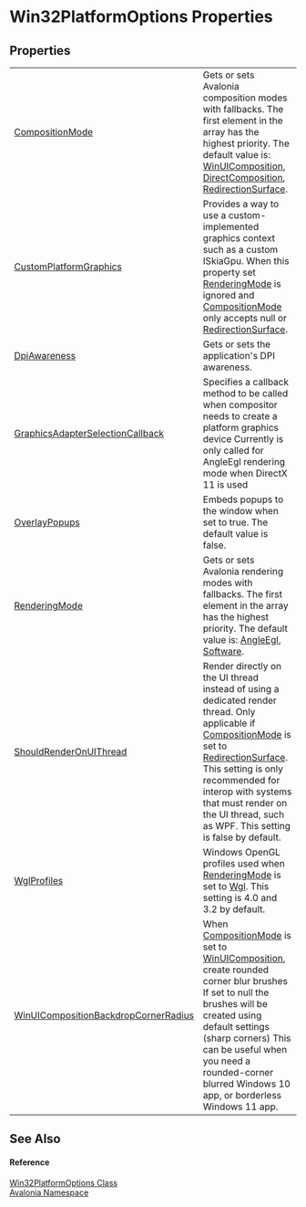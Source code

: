 # Win32PlatformOptions Properties




## Properties
<table>
<tr>
<td><a href="P_Avalonia_Win32PlatformOptions_CompositionMode">CompositionMode</a></td>
<td>Gets or sets Avalonia composition modes with fallbacks. The first element in the array has the highest priority. The default value is: <a href="T_Avalonia_Win32CompositionMode">WinUIComposition</a>, <a href="T_Avalonia_Win32CompositionMode">DirectComposition</a>, <a href="T_Avalonia_Win32CompositionMode">RedirectionSurface</a>.</td>
</tr>
<tr>
<td><a href="P_Avalonia_Win32PlatformOptions_CustomPlatformGraphics">CustomPlatformGraphics</a></td>
<td>Provides a way to use a custom-implemented graphics context such as a custom ISkiaGpu. When this property set <a href="P_Avalonia_Win32PlatformOptions_RenderingMode">RenderingMode</a> is ignored and <a href="P_Avalonia_Win32PlatformOptions_CompositionMode">CompositionMode</a> only accepts null or <a href="T_Avalonia_Win32CompositionMode">RedirectionSurface</a>.</td>
</tr>
<tr>
<td><a href="P_Avalonia_Win32PlatformOptions_DpiAwareness">DpiAwareness</a></td>
<td>Gets or sets the application's DPI awareness.</td>
</tr>
<tr>
<td><a href="P_Avalonia_Win32PlatformOptions_GraphicsAdapterSelectionCallback">GraphicsAdapterSelectionCallback</a></td>
<td>Specifies a callback method to be called when compositor needs to create a platform graphics device Currently is only called for AngleEgl rendering mode when DirectX 11 is used</td>
</tr>
<tr>
<td><a href="P_Avalonia_Win32PlatformOptions_OverlayPopups">OverlayPopups</a></td>
<td>Embeds popups to the window when set to true. The default value is false.</td>
</tr>
<tr>
<td><a href="P_Avalonia_Win32PlatformOptions_RenderingMode">RenderingMode</a></td>
<td>Gets or sets Avalonia rendering modes with fallbacks. The first element in the array has the highest priority. The default value is: <a href="T_Avalonia_Win32RenderingMode">AngleEgl</a>, <a href="T_Avalonia_Win32RenderingMode">Software</a>.</td>
</tr>
<tr>
<td><a href="P_Avalonia_Win32PlatformOptions_ShouldRenderOnUIThread">ShouldRenderOnUIThread</a></td>
<td>Render directly on the UI thread instead of using a dedicated render thread. Only applicable if <a href="P_Avalonia_Win32PlatformOptions_CompositionMode">CompositionMode</a> is set to <a href="T_Avalonia_Win32CompositionMode">RedirectionSurface</a>. This setting is only recommended for interop with systems that must render on the UI thread, such as WPF. This setting is false by default.</td>
</tr>
<tr>
<td><a href="P_Avalonia_Win32PlatformOptions_WglProfiles">WglProfiles</a></td>
<td>Windows OpenGL profiles used when <a href="P_Avalonia_Win32PlatformOptions_RenderingMode">RenderingMode</a> is set to <a href="T_Avalonia_Win32RenderingMode">Wgl</a>. This setting is 4.0 and 3.2 by default.</td>
</tr>
<tr>
<td><a href="P_Avalonia_Win32PlatformOptions_WinUICompositionBackdropCornerRadius">WinUICompositionBackdropCornerRadius</a></td>
<td>When <a href="P_Avalonia_Win32PlatformOptions_CompositionMode">CompositionMode</a> is set to <a href="T_Avalonia_Win32CompositionMode">WinUIComposition</a>, create rounded corner blur brushes If set to null the brushes will be created using default settings (sharp corners) This can be useful when you need a rounded-corner blurred Windows 10 app, or borderless Windows 11 app.</td>
</tr>
</table>

## See Also


#### Reference
<a href="T_Avalonia_Win32PlatformOptions">Win32PlatformOptions Class</a>  
<a href="N_Avalonia">Avalonia Namespace</a>  

